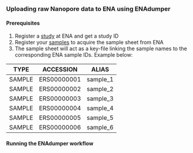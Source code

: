 ### Uploading raw Nanopore data to ENA using ENAdumper

#### Prerequisites
1. Register a [study](https://ena-docs.readthedocs.io/en/latest/submit/study.html) at ENA and get a study ID
2. Register your [samples](https://ena-docs.readthedocs.io/en/latest/submit/samples.html) to acquire the sample sheet from ENA
3. The sample sheet will act as a key-file linking the sample names to the corresponding ENA sample IDs. Example below:

| TYPE | ACCESSION | ALIAS |
| --- | --- | --- |
| SAMPLE | ERS00000001 | sample_1 |
| SAMPLE | ERS00000002 | sample_2 |
| SAMPLE | ERS00000003 | sample_3 |
| SAMPLE | ERS00000004 | sample_4 |
| SAMPLE | ERS00000005 | sample_5 |
| SAMPLE | ERS00000006 | sample_6 |

#### Running the ENAdumper workflow
